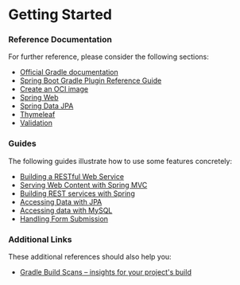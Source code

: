 # Getting Started

### Reference Documentation
For further reference, please consider the following sections:

* [Official Gradle documentation](https://docs.gradle.org)
* [Spring Boot Gradle Plugin Reference Guide](https://docs.spring.io/spring-boot/docs/2.6.4/gradle-plugin/reference/html/)
* [Create an OCI image](https://docs.spring.io/spring-boot/docs/2.6.4/gradle-plugin/reference/html/#build-image)
* [Spring Web](https://docs.spring.io/spring-boot/docs/2.6.4/reference/htmlsingle/#boot-features-developing-web-applications)
* [Spring Data JPA](https://docs.spring.io/spring-boot/docs/2.6.4/reference/htmlsingle/#boot-features-jpa-and-spring-data)
* [Thymeleaf](https://docs.spring.io/spring-boot/docs/2.6.4/reference/htmlsingle/#boot-features-spring-mvc-template-engines)
* [Validation](https://docs.spring.io/spring-boot/docs/2.6.4/reference/htmlsingle/#boot-features-validation)

### Guides
The following guides illustrate how to use some features concretely:

* [Building a RESTful Web Service](https://spring.io/guides/gs/rest-service/)
* [Serving Web Content with Spring MVC](https://spring.io/guides/gs/serving-web-content/)
* [Building REST services with Spring](https://spring.io/guides/tutorials/bookmarks/)
* [Accessing Data with JPA](https://spring.io/guides/gs/accessing-data-jpa/)
* [Accessing data with MySQL](https://spring.io/guides/gs/accessing-data-mysql/)
* [Handling Form Submission](https://spring.io/guides/gs/handling-form-submission/)

### Additional Links
These additional references should also help you:

* [Gradle Build Scans – insights for your project's build](https://scans.gradle.com#gradle)

